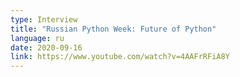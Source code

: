 ```yaml
---
type: Interview
title: "Russian Python Week: Future of Python"
language: ru
date: 2020-09-16
link: https://www.youtube.com/watch?v=4AAFrRFiA8Y
---
```

